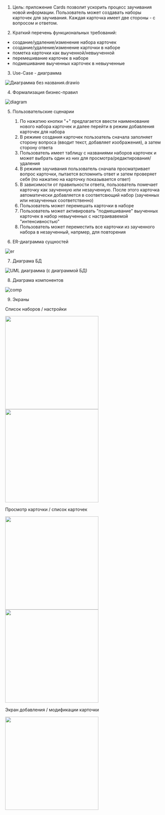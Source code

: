 1. Цель: приложение Cards позволит ускорить процесс заучивания новой информации. Пользователь может создавать наборы карточек для заучивания. Каждая карточка имеет две стороны - с вопросом и ответом. 

2. Краткий перечень функциональных требований:
 - создание/удаление/изменение набора карточек 
 - создание/удаление/изменение карточки в наборе
 - пометка карточки как выученной/невыученной
 - перемешивание карточек в наборе  
 - подмешивание выученных карточек в невыученные

3. Use-Case - диаграмма

![Диаграмма без названия.drawio](img/use.svg)

4. Формализация бизнес-правил

![diagram](img/bpmn.svg)

5. Пользовательские сценарии
   1. По нажатию кнопки "+" предлагается ввести наименование нового набора карточек и далее перейти в режим добавления карточек для набора
   2. В режиме создания карточек пользоатель сначала заполняет сторону вопроса (вводит текст, добавляет изображения), а затем сторону ответа
   3. Пользователь имеет таблицу с названиями наборов карточек и может выбрать один из них для просмотра/редактирования/удаления
   4. В режиме заучивания пользователь сначала просматривает вопрос карточки, пытается вспомнить ответ и затем проверяет себя (по нажатию на карточку показывается ответ)
   5. В зависимости от правильности ответа, пользователь помечает карточку как заученную или незаученную. После этого карточка автоматически добавляется в соответсвющий набор (заученных или незаученных соответственно)
   6. Пользователь может перемешать карточки в наборе
   7. Пользователь может активировать "подмешивание" выученных карточек в набор невыученных с настраивавемой "интенсивностью"
   8. Пользователь может переместить все карточки из заученного набора в незаученный, напрмер, для повторения

6. ER-диаграмма сущностей

![er](img/er.png)

7. Диаграма БД

![UML диаграмма (с диаграммой БД)](img/db.svg)

8. Диаграма компонентов

![comp](img/comp.png)

9. Экраны 

Список наборов / настройки

<p float="left">
  <img src="img/1.png" width="300" />
  <img src="img/2.png" width="300" /> 
</p>

Просмотр карточки / список карточек

<p float="left">
  <img src="img/3.png" width="300" />
  <img src="img/4.png" width="300" /> 
</p>

Экран добавления / модификации карточки


<p float="left">
  <img src="img/5.png" width="300" />
</p>
